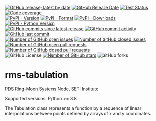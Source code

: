 [![GitHub release; latest by date](https://img.shields.io/github/v/release/SETI/rms-tabulation)](https://github.com/SETI/rms-tabulation/releases)
[![GitHub Release Date](https://img.shields.io/github/release-date/SETI/rms-tabulation)](https://github.com/SETI/rms-tabulation/releases)
[![Test Status](https://img.shields.io/github/actions/workflow/status/SETI/rms-tabulation/run-tests.yml?branch=main)](https://github.com/SETI/rms-tabulation/actions)
[![Code coverage](https://img.shields.io/codecov/c/github/SETI/rms-tabulation/main?logo=codecov)](https://codecov.io/gh/SETI/rms-tabulation)
<br />
[![PyPI - Version](https://img.shields.io/pypi/v/rms-tabulation)](https://pypi.org/project/rms-tabulation)
[![PyPI - Format](https://img.shields.io/pypi/format/rms-tabulation)](https://pypi.org/project/rms-tabulation)
[![PyPI - Downloads](https://img.shields.io/pypi/dm/rms-tabulation)](https://pypi.org/project/rms-tabulation)
[![PyPI - Python Version](https://img.shields.io/pypi/pyversions/rms-tabulation)](https://pypi.org/project/rms-tabulation)
<br />
[![GitHub commits since latest release](https://img.shields.io/github/commits-since/SETI/rms-tabulation/latest)](https://github.com/SETI/rms-tabulation/commits/main/)
[![GitHub commit activity](https://img.shields.io/github/commit-activity/m/SETI/rms-tabulation)](https://github.com/SETI/rms-tabulation/commits/main/)
[![GitHub last commit](https://img.shields.io/github/last-commit/SETI/rms-tabulation)](https://github.com/SETI/rms-tabulation/commits/main/)
<br />
[![Number of GitHub open issues](https://img.shields.io/github/issues-raw/SETI/rms-tabulation)](https://github.com/SETI/rms-tabulation/issues)
[![Number of GitHub closed issues](https://img.shields.io/github/issues-closed-raw/SETI/rms-tabulation)](https://github.com/SETI/rms-tabulation/issues)
[![Number of GitHub open pull requests](https://img.shields.io/github/issues-pr-raw/SETI/rms-tabulation)](https://github.com/SETI/rms-tabulation/pulls)
[![Number of GitHub closed pull requests](https://img.shields.io/github/issues-pr-closed-raw/SETI/rms-tabulation)](https://github.com/SETI/rms-tabulation/pulls)
<br />
![GitHub License](https://img.shields.io/github/license/SETI/rms-tabulation)
[![Number of GitHub stars](https://img.shields.io/github/stars/SETI/rms-tabulation)](https://github.com/SETI/rms-tabulation/stargazers)
![GitHub forks](https://img.shields.io/github/forks/SETI/rms-tabulation)

# rms-tabulation

PDS Ring-Moon Systems Node, SETI Institute

Supported versions: Python >= 3.8

The Tabulation class represents a function by a sequence of linear
interpolations between points defined by arrays of x and y coordinates.
